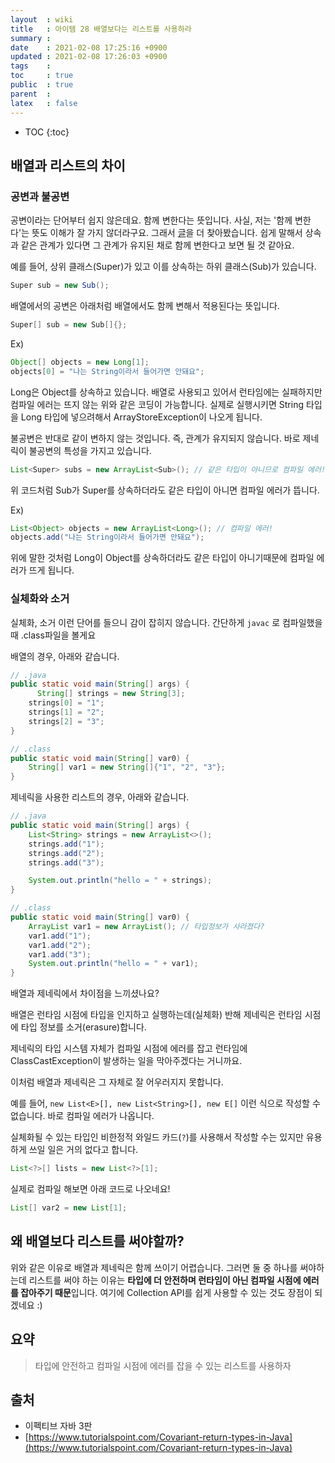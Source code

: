 ```yaml
---
layout  : wiki
title   : 아이템 28 배열보다는 리스트를 사용하라
summary : 
date    : 2021-02-08 17:25:16 +0900
updated : 2021-02-08 17:26:03 +0900
tags    : 
toc     : true
public  : true
parent  : 
latex   : false
---
```

* TOC
{:toc}

## 배열과 리스트의 차이

### 공변과 불공변

공변이라는 단어부터 쉽지 않은데요. 함께 변한다는 뜻입니다. 사실, 저는 '함께 변한다'는 뜻도 이해가 잘 가지 않더라구요. 그래서 [글](https://www.tutorialspoint.com/Covariant-return-types-in-Java)을 더 찾아봤습니다. 쉽게 말해서 상속과 같은 관계가 있다면 그 관계가 유지된 채로 함께 변한다고 보면 될 것 같아요.

예를 들어, 상위 클래스(Super)가 있고 이를 상속하는 하위 클래스(Sub)가 있습니다.

```java
Super sub = new Sub();
```

배열에서의 공변은 아래처럼 배열에서도 함께 변해서 적용된다는 뜻입니다.

```java
Super[] sub = new Sub[]{};
```

Ex)

```java
Object[] objects = new Long[1];
objects[0] = "나는 String이라서 들어가면 안돼요";
```

Long은 Object를 상속하고 있습니다. 배열로 사용되고 있어서 런타임에는 실패하지만 컴파일 에러는 뜨지 않는 위와 같은 코딩이 가능합니다. 실제로 실행시키면 String 타입을 Long 타입에 넣으려해서 ArrayStoreException이 나오게 됩니다.

불공변은 반대로 같이 변하지 않는 것입니다. 즉, 관계가 유지되지 않습니다. 바로 제네릭이 불공변의 특성을 가지고 있습니다.

```java
List<Super> subs = new ArrayList<Sub>(); // 같은 타입이 아니므로 컴파일 에러!
```

위 코드처럼 Sub가 Super를 상속하더라도 같은 타입이 아니면 컴파일 에러가 뜹니다.

Ex)

```java
List<Object> objects = new ArrayList<Long>(); // 컴파일 에러!
objects.add("나는 String이라서 들어가면 안돼요");
```

위에 말한 것처럼 Long이 Object를 상속하더라도 같은 타입이 아니기때문에 컴파일 에러가 뜨게 됩니다.

### 실체화와 소거

실체화, 소거 이런 단어를 들으니 감이 잡히지 않습니다. 간단하게 `javac` 로 컴파일했을 때 .class파일을 볼게요

배열의 경우, 아래와 같습니다.

```java
// .java
public static void main(String[] args) {
	  String[] strings = new String[3];
    strings[0] = "1";
    strings[1] = "2";
    strings[2] = "3";
}

// .class
public static void main(String[] var0) {
    String[] var1 = new String[]{"1", "2", "3"};
}
```

제네릭을 사용한 리스트의 경우, 아래와 같습니다.

```java
// .java
public static void main(String[] args) {
    List<String> strings = new ArrayList<>();
    strings.add("1");
    strings.add("2");
    strings.add("3");

    System.out.println("hello = " + strings);
}

// .class
public static void main(String[] var0) {
    ArrayList var1 = new ArrayList(); // 타입정보가 사라졌다?
    var1.add("1");
    var1.add("2");
    var1.add("3");
    System.out.println("hello = " + var1);
}
```

배열과 제네릭에서 차이점을 느끼셨나요?

배열은 런타임 시점에 타입을 인지하고 실행하는데(실체화) 반해 제네릭은 런타임 시점에 타입 정보를 소거(erasure)합니다.

제네릭의 타입 시스템 자체가 컴파일 시점에 에러를 잡고 런타임에 ClassCastException이 발생하는 일을 막아주겠다는 거니까요.

이처럼 배열과 제네릭은 그 자체로 잘 어우러지지 못합니다.

예를 들어, `new List<E>[], new List<String>[], new E[]` 이런 식으로 작성할 수 없습니다. 바로 컴파일 에러가 나옵니다.

실체화될 수 있는 타입인 비한정적 와일드 카드(`?`)를 사용해서 작성할 수는 있지만 유용하게 쓰일 일은 거의 없다고 합니다.

```java
List<?>[] lists = new List<?>[1];
```

실제로 컴파일 해보면 아래 코드로 나오네요!

```java
List[] var2 = new List[1];
```

## 왜 배열보다 리스트를 써야할까?

위와 같은 이유로 배열과 제네릭은 함께 쓰이기 어렵습니다. 그러면 둘 중 하나를 써야하는데 리스트를 써야 하는 이유는 **타입에 더 안전하며 런타임이 아닌 컴파일 시점에 에러를 잡아주기 때문**입니다. 여기에 Collection API를 쉽게 사용할 수 있는 것도 장점이 되겠네요 :)

## 요약

> 타입에 안전하고 컴파일 시점에 에러를 잡을 수 있는 리스트를 사용하자

## 출처

- 이펙티브 자바 3판
- [https://www.tutorialspoint.com/Covariant-return-types-in-Java](https://www.tutorialspoint.com/Covariant-return-types-in-Java)

